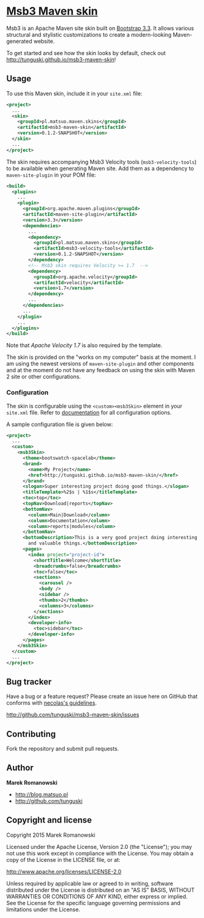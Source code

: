 # [Msb3 Maven skin]( http://tunguski.github.io/msb3-maven-skin/ )

Msb3 is an Apache Maven site skin built on [Bootstrap 3.3][bootstrap]. It allows various structural
and stylistic customizations to create a modern-looking Maven-generated website.

To get started and see how the skin looks by default, check out
http://tunguski.github.io/msb3-maven-skin!

[bootstrap]: http://getbootstrap.com

## Usage

To use this Maven skin, include it in your `site.xml` file:

```xml
<project>
  ...
  <skin>
    <groupId>pl.matsuo.maven.skins</groupId>
    <artifactId>msb3-maven-skin</artifactId>
    <version>0.1.2-SNAPSHOT</version>
  </skin>
  ...
</project>
```

The skin requires accompanying Msb3 Velocity tools (`msb3-velocity-tools`) to be available when
generating Maven site. Add them as a dependency to `maven-site-plugin` in your POM file:

```xml
<build>
  <plugins>
    ...
    <plugin>
      <groupId>org.apache.maven.plugins</groupId>
      <artifactId>maven-site-plugin</artifactId>
      <version>3.3</version>
      <dependencies>
        ...
        <dependency>
          <groupId>pl.matsuo.maven.skins</groupId>
          <artifactId>msb3-velocity-tools</artifactId>
          <version>0.1.2-SNAPSHOT</version>
        </dependency>
        <!-- Msb3 skin requires Velocity >= 1.7  -->
        <dependency>
          <groupId>org.apache.velocity</groupId>
          <artifactId>velocity</artifactId>
          <version>1.7</version>
        </dependency>
        ...
      </dependencies>
      ...
    </plugin>
    ...
  </plugins>
</build>
```

Note that _Apache Velocity 1.7_ is also required by the template.

The skin is provided on the "works on my computer" basis at the moment. I am using the newest
versions of `maven-site-plugin` and other components and at the moment do not have any feedback
on using the skin with Maven 2 site or other configurations.


### Configuration

The skin is configurable using the `<custom><msb3Skin>` element in your `site.xml` file.
Refer to [documentation][msb3-config] for all configuration options.

[msb3-config]: http://tunguski.github.io/msb3-maven-skin/skin/config.html

A sample configuration file is given below:

```xml
<project>
  ...
  <custom>
    <msb3Skin>
      <theme>bootswatch-spacelab</theme>
      <brand>
        <name>My Project</name>
        <href>http://tunguski.github.io/msb3-maven-skin/</href>
      </brand>
      <slogan>Super interesting project doing good things.</slogan>
      <titleTemplate>%2$s | %1$s</titleTemplate>
      <toc>top</toc>
      <topNav>Download|reports</topNav>
      <bottomNav>
        <column>Main|Download</column>
        <column>Documentation</column>
        <column>reports|modules</column>
      </bottomNav>
      <bottomDescription>This is a very good project doing interesting
        and valuable things.</bottomDescription>
      <pages>
        <index project="project-id">
          <shortTitle>Welcome</shortTitle>
          <breadcrumbs>false</breadcrumbs>
          <toc>false</toc>
          <sections>
            <carousel />
            <body />
            <sidebar />
            <thumbs>2</thumbs>
            <columns>3</columns>
          </sections>
        </index>
        <developer-info>
          <toc>sidebar</toc>
        </developer-info>
      </pages>
    </msb3Skin>
  </custom>
  ...
</project>
```



## Bug tracker

Have a bug or a feature request? Please create an issue here on GitHub that conforms with
[necolas's guidelines](http://github.com/necolas/issue-guidelines).

http://github.com/tunguski/msb3-maven-skin/issues


## Contributing

Fork the repository and submit pull requests.


## Author

**Marek Romanowski**

+ http://blog.matsuo.pl
+ http://github.com/tunguski



## Copyright and license

Copyright 2015 Marek Romanowski

Licensed under the Apache License, Version 2.0 (the "License");
you may not use this work except in compliance with the License.
You may obtain a copy of the License in the LICENSE file, or at:

   http://www.apache.org/licenses/LICENSE-2.0

Unless required by applicable law or agreed to in writing, software
distributed under the License is distributed on an "AS IS" BASIS,
WITHOUT WARRANTIES OR CONDITIONS OF ANY KIND, either express or implied.
See the License for the specific language governing permissions and
limitations under the License.

